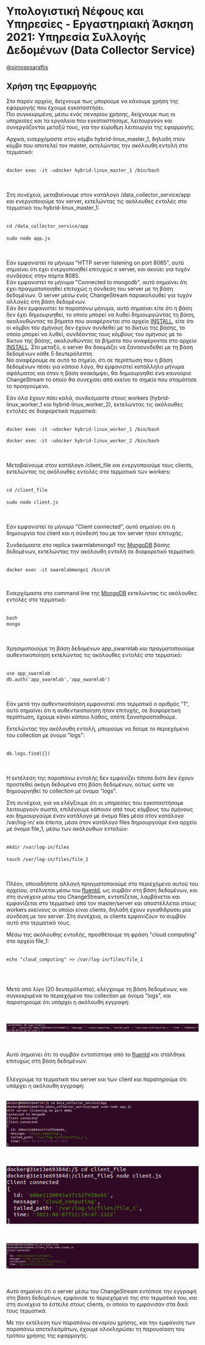 # Υπολογιστική Νέφους και Υπηρεσίες - Εργαστηριακή Άσκηση 2021: Υπηρεσία Συλλογής Δεδομένων (Data Collector Service)
[@simospsaraftis](https://github.com/simospsaraftis)

## Χρήση της Εφαρμογής

Στο παρόν αρχείο, δείχνουμε πως μπορούμε να κάνουμε χρήση της εφαρμογής που έχουμε εγκαταστήσει.<br/>
Πιο συγκεκριμένα, μέσω ενός σεναρίου χρήσης, δείχνουμε πως οι υπηρεσίες και τα εργαλεία που εγκαταστήσαμε, λειτουργούν και συνεργάζονται μεταξύ τους, για την εύρυθμη λειτουργία της εφαρμογής.


Αρχικά, εισερχόμαστε στον κόμβο hybrid-linux_master_1, δηλαδή στον κόμβο που αποτελεί τον master, εκτελώντας την ακόλουθη εντολή στο τερματικό:<br/><br/>

```
docker exec -it -udocker hybrid-linux_master_1 /bin/bash
```
<br/><br/>
Στη συνέχεια, μεταβαίνουμε στον κατάλογο /data_collector_service/app και ενεργοποιούμε τον server, εκτελώντας τις ακόλουθες εντολές στο τερματικό του hybrid-linux_master_1:<br/><br/>

```
cd /data_collector_service/app

sudo node app.js
```
<br/><br/>
Εάν εμφανιστεί το μήνυμα "HTTP server listening on port 8085", αυτό σημαίνει ότι έχει ενεργοποιηθεί επιτυχώς ο server, και ακούει για τυχόν συνδέσεις στην πόρτα 8085.<br/>
Εάν εμφανιστεί το μήνυμα "Connected to mongodb", αυτό σημαίνει ότι έχει πραγματοποιηθεί επιτυχώς η σύνδεση του server με τη βάση δεδομένων. Ο server μέσω ενός ChangeStream παρακολουθεί για τυχόν αλλαγές στη βάση δεδομένων.<br/> 
Εάν δεν εμφανιστεί το παραπάνω μήνυμα, αυτό σημαίνει είτε ότι η βάση δεν έχει δημιουργηθεί, το οποίο μπορεί να λυθεί δημιουργώντας τη βάση, ακολουθώντας τα βήματα που αναφέρονται στο αρχείο [INSTALL](./INSTALL.md), είτε ότι οι κόμβοι του σμήνους δεν έχουν συνδεθεί με το δίκτυο της βάσης, το οποίο μπορεί να λυθεί, συνδέοντας τους κόμβους του σμήνους με το δίκτυο της βάσης, ακολουθώντας τα βήματα που αναφέρονται στο αρχείο [INSTALL](./INSTALL.md). Στο μεταξύ, ο server θα δοκιμάζει να ξανασυνδεθεί με τη βάση δεδομένων κάθε 5 δευτερόλεπτα.<br/>
Να αναφέρουμε σε αυτό το σημείο, ότι σε περίπτωση που η βάση δεδομένων πέσει για κάποιο λόγο, θα εμφανιστεί κατάλληλο μήνυμα σφάλματος και όταν η βάση ανακάμψει, θα δημιουργηθεί ένα καινούριο ChangeStream το οποίο θα συνεχίσει από εκείνο το σημείο που σταμάτησε το προηγούμενο.

Εάν όλα έχουν πάει καλά, συνδεόμαστε στους workers (hybrid-linux_worker_1 και hybrid-linux_worker_2), εκτελώντας τις ακόλουθες εντολές σε διαφορετικά τερματικά:<br/><br/>

```
docker exec -it -udocker hybrid-linux_worker_1 /bin/bash
```

```
docker exec -it -udocker hybrid-linux_worker_2 /bin/bash
```
<br/><br/>
Μεταβαίνουμε στον κατάλογο /client_file και ενεργοποιούμε τους clients, εκτελώντας τις ακόλουθες εντολές στα τερματικά των workers:
<br/><br/>
```
cd /client_file

sudo node client.js
```
<br/><br/>
Εάν εμφανιστεί το μήνυμα "Client connected", αυτό σημαίνει ότι η δημιουργία του client και η σύνδεσή του με τον server ήταν επιτυχής.

Συνδεόμαστε στο replica swarmlabmongo1 της [MongoDB](https://www.mongodb.com/) βάσης δεδομένων, εκτελώντας την ακόλουθη εντολή σε διαφορετικό τερματικό:
<br/><br/>
```
docker exec -it swarmlabmongo1 /bin/sh
```
<br/>

Εισερχόμαστε στο command line της [MongoDB](https://www.mongodb.com/) εκτελώντας τις ακόλουθες εντολές στο τερματικό:
<br/><br/>
```
bash
mongo
```
<br/><br/>
Χρησιμοποιούμε τη βάση δεδομένων app_swarmlab και πραγματοποιούμε αυθεντικοποίηση εκτελώντας τις ακόλουθες εντολές στο τερματικό:
<br/><br/>
```
use app_swarmlab
db.auth('app_swarmlab','app_swarmlab')
```
<br/><br/>
Εάν μετά την αυθεντικοποίηση εμφανιστεί στο τερματικό ο αριθμός "1", αυτό σημαίνει ότι η αυθεντικοποίηση ήταν επιτυχής, σε διαφορετική περίπτωση, έχουμε κάνει κάποιο λάθος, οπότε ξαναπροσπαθούμε.

Εκτελώντας την ακόλουθη εντολή, μπορούμε να δούμε το περιεχόμενο του collection με όνομα "logs":
<br/><br/>
```
db.logs.find({})
```
<br/><br/>
Η εκτέλεση της παραπάνω εντολής δεν εμφανίζει τίποτα διότι δεν έχουν προστεθεί ακόμη δεδομένα στη βάση δεδομένων, ούτως ώστε να δημιουργηθεί το collection με όνομα "logs".

Στη συνέχεια, για να ελέγξουμε ότι οι υπηρεσίες που εγκαταστήσαμε λειτουργούν σωστά, επιλέγουμε κάποιον από τους κόμβους του σμήνους και δημιουργούμε έναν κατάλογο με όνομα files μέσα στον κατάλογο /var/log-in/ και έπειτα, μέσα στον κατάλογο files δημιουργούμε ένα αρχείο με όνομα file_1, μέσω των ακόλουθων εντολών:
<br/><br/>

```
mkdir /var/log-in/files

touch /var/log-in/files/file_1
```

<br/><br/>
Πλέον, οποιαδήποτε αλλαγή πραγματοποιούμε στο περιεχόμενο αυτού του αρχείου, στέλνεται μέσω του [fluentd](https://www.fluentd.org/), ως συμβάν στη βάση δεδομένων, και στη συνέχεια μέσω του ChangeStream, εντοπίζεται, λαμβάνεται και εμφανίζεται στο τερματικό από τον master/server και αποστέλλεται στους workers εκείνους οι οποίοι είναι clients, δηλαδή έχουν εγκαθιδρύσει μία σύνδεση με τον server. Στη συνέχεια, οι clients εμφανίζουν το συμβάν αυτό στο τερματικό τους.

Μέσω της ακόλουθης εντολής, προσθέτουμε τη φράση "cloud computing" στο αρχείο file_1:
<br/><br/>
```
echo "cloud_computing" >> /var/log-in/files/file_1
```
<br/><br/>

Μετά από λίγο (20 δευτερόλεπτα), ελέγχουμε τη βάση δεδομένων, και συγκεκριμένα το περιεχόμενο του collection με όνομα "logs", και παρατηρούμε ότι υπάρχει η ακόλουθη εγγραφή:

<br/><br/>
![Περιεχόμενο βάσης](./images/picture7.png)

<br/><br/>
Αυτό σημαίνει ότι το συμβάν εντοπίστηκε από το [fluentd](https://www.fluentd.org/) και στάλθηκε επιτυχώς στη βάση δεδομένων.<br/><br/>

Ελέγχουμε τα τερματικά του server και των client και παρατηρούμε ότι υπάρχει η ακόλουθη εγγραφή:
<br/><br/>

![Τερματικό master](./images/picture8.png)

<br/><br/>
![Τερματικό worker_1](./images/picture9.png)

<br/><br/>
![Τερματικό worker_2](./images/picture10.png)

<br/><br/>
Αυτό σημαίνει ότι ο server μέσω του ChangeStream εντόπισε την εγγραφή στη βάση δεδομένων, εμφάνισε το περιεχόμενό της στο τερματικό του, και στη συνέχεια το έστειλε στους clients, οι οποίοι το εμφάνισαν στα δικά τους τερματικά.

Με την εκτέλεση των παραπάνω σεναρίου χρήσης, και την εμφάνιση των παραπάνω αποτελεσμάτων, έχουμε ολοκληρώσει τη παρουσίαση του τρόπου χρήσης της εφαρμογής.
